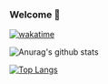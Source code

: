 ### Welcome 👋


[![wakatime](https://wakatime.com/badge/user/d582cff4-71c0-49d7-b155-a401b1bb9c56.svg)](https://wakatime.com/@d582cff4-71c0-49d7-b155-a401b1bb9c56)

![Anurag's github stats](https://github-readme-stats.vercel.app/api?username=xhj2501&count_private=true&show_icons=true)

[![Top Langs](https://github-readme-stats.vercel.app/api/top-langs/?username=xhj2501)](https://github.com/xhj2501/github-readme-stats)



